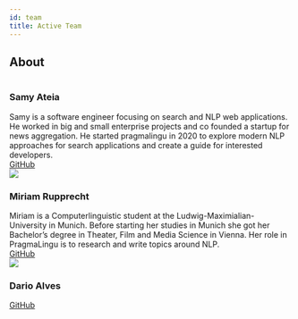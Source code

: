 ```yaml
---
id: team
title: Active Team
---
```


## About

<div className="row">
  <div className="col col--6 margin-bottom--lg">
    <div className="card card--full-height">
      <div className="card__header">
        <div className="avatar avatar--vertical">
          <img
            className="avatar__photo avatar__photo--xl"
            src=""
          />
          <div className="avatar__intro">
            <h3 className="avatar__name">Samy Ateia</h3>
          </div>
        </div>
      </div>
      <div className="card__body">
      Samy is a software engineer focusing on search and NLP web applications. 
      He worked in big and small enterprise projects and co founded a startup for news aggregation. 
      He started pragmalingu in 2020 to explore modern NLP approaches for search applications and create a guide for interested developers.
      </div>
      <div className="card__footer">
        <div className="button-group button-group--block">
          <a className="button button--secondary" href="https://github.com/orgs/pragmalingu/people/SamyAteia">GitHub</a>
        </div>
      </div>
    </div>
  </div>
  <div className="col col--6 margin-bottom--lg">
    <div className="card card--full-height">
      <div className="card__header">
        <div className="avatar avatar--vertical">
          <img
            className="avatar__photo avatar__photo--xl"
            src="../../static/img/samy.jpg"
          />
          <div className="avatar__intro">
            <h3 className="avatar__name">Miriam Rupprecht</h3>
          </div>
        </div>
      </div>
      <div className="card__body">
      Miriam is a Computerlinguistic student at the Ludwig-Maximialian-University in Munich. 
      Before starting her studies in Munich she got her Bachelor’s degree in Theater, Film and Media Science in Vienna. 
      Her role in PragmaLingu is to research and write topics around NLP.
      </div>
      <div className="card__footer">
        <div className="button-group button-group--block">
          <a className="button button--secondary" href="https://github.com/MiriamPragmalingu">GitHub</a>
        </div>
      </div>
    </div>
  </div>
  <div className="col col--6 margin-bottom--lg">
    <div className="card card--full-height">
      <div className="card__header">
        <div className="avatar avatar--vertical">
          <img
            className="avatar__photo avatar__photo--xl"
            src="../../static/img/miriam.jpg"
          />
          <div className="avatar__intro">
            <h3 className="avatar__name">Dario Alves</h3>
          </div>
        </div>
      </div>
      <div className="card__body">
      </div>
      <div className="card__footer">
        <div className="button-group button-group--block">
          <a className="button button--secondary" href="https://github.com/dario-alv">GitHub</a>
        </div>
      </div>
    </div>
  </div>
</div>
          <GridBlock contents={supportLinks} layout="threeColumn" />
        </div>
      </Container>
    </div>
